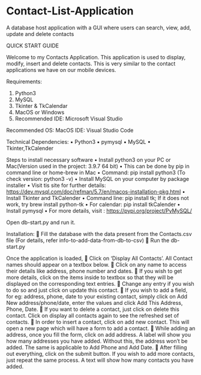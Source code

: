 # Contact-List-Application
A database host application with a GUI where users can search, view, add, update and delete contacts


QUICK START GUIDE

Welcome to my Contacts Application. This application is used to display, modify, insert and delete contacts. This is very similar to the contact applications we have on our mobile devices.

Requirements:
1.	Python3
2.	MySQL
3.	Tkinter & TkCalendar
4.	MacOS or Windows
5.	Recommended IDE: Microsoft Visual Studio

Recommended OS: MacOS
IDE: Visual Studio Code

Technical Dependencies:
▪ Python3
▪ pymysql
▪ MySQL
▪ Tkinter,TkCalender

Steps to install necessary software
• Install python3 on your PC or Mac(Version used in the project: 3.9.7 64 bit)
• This can be done by pip in command line or home-brew in Mac
• Command: pip install python3 (To check version: python3 -v)
• Install MySQL on your computer by package installer
• Visit tis site for further details: https://dev.mysql.com/doc/refman/5.7/en/macos-installation-pkg.html
• Install Tkinter and TkCalender
• Command line: pip install tk;  If it does not work, try brew install python-tk
• For calendar: pip install tkCalender
• Install pymysql
• For more details, visit : https://pypi.org/project/PyMySQL/

Open db-start.py and run it.

Installation:
	Fill the database with the data present from the Contacts.csv file
(For details, refer info-to-add-data-from-db-to-csv)
	Run the db-start.py

Once the application is loaded,
	Click on ‘Display All Contacts’. All Contact names should appear on a textbox below.
	Click on any name to access their details like address, phone number and dates.
	If you wish to get more details, click on the items inside to textbox so that they will be displayed on the corresponding text entries.
	Change any entry if you wish to do so and just click on update this contact.
	If you wish to add a field, for eg: address, phone, date to your existing contact, simply click on Add New address/phone/date, enter the values and click Add This Address, Phone, Date.
	If you want to delete a contact, just click on delete this contact. Click on display all contacts again to see the refreshed set of contacts.
	In order to insert a contact, click on add new contact. This will open a new page which will have a form to add a contact.
	While adding an address, once you fill the form, click on add address. A label will show you how many addresses you have added. Without this, the address won’t be added. The same is applicable to Add Phone and Add Date.
	After filling out everything, click on the submit button. If you wish to add more contacts, just repeat the same process. A text will show how many contacts you have added.

